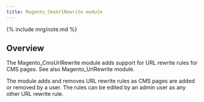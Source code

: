 ```yaml
---
title: Magento_CmsUrlRewrite module
---
```


{% include mrg/note.md %}

## Overview

The Magento_CmsUrlRewrite module adds support for URL rewrite rules for CMS pages. See also Magento_UrlRewrite module.

The module adds and removes URL rewrite rules as CMS pages are added or removed by a user.
The rules can be edited by an admin user as any other URL rewrite rule.
